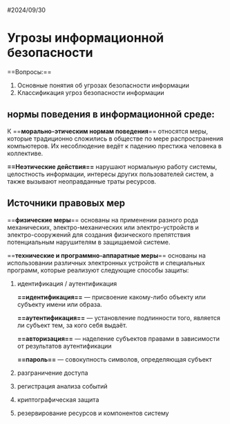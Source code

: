 #2024/09/30
# Угрозы информационной безопасности

==Вопросы:== 
1. Основные понятия об угрозах безопасности информации
2. Классификация угроз безопасности информации


## нормы поведения в информационной среде:

К ==**морально-этическим нормам поведения**== относятся меры, которые традиционно сложились в обществе по мере распространения компьютеров. Их несоблюдение ведёт к падению престижа человека в коллективе.

**==Неэтические действия==** нарушают нормальную работу системы, целостность информации, интересы других пользователей систем, а также вызывают неоправданные траты ресурсов.

## Источники правовых мер

==**физические меры**== основаны на применении разного рода механических, электро-механических или электро-устройств и электро-сооружений для создания физического препятствия потенциальным нарушителям в защищаемой системе.

==**технические и программно-аппаратные меры**== основаны на использовании различных электронных устройств и специальных программ, которые реализуют следующие способы защиты: 
1. идентификация / аутентификация
	
	**==идентификация==** — присвоение какому-либо объекту или субъекту имени или образа.
	
	**==аутентификация==** — установление подлинности того, является ли субъект тем, за кого себя выдаёт.
	
	**==авторизация==** — наделение субъектов правами в зависимости от результатов аутентификации
	
	**==пароль==** — совокупность символов, определяющая субъект
	
2. разграничение доступа
3. регистрация анализа событий
4. криптографическая защита
5. резервирование ресурсов и компонентов систему